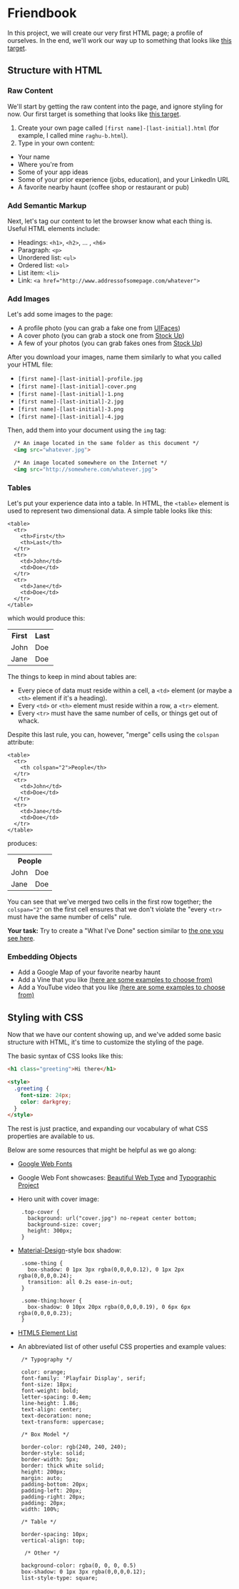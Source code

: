 # Friendbook

In this project, we will create our very first HTML page; a profile of ourselves. In the end, we'll
work our way up to something that looks like [this
target](http://appdevspring17.github.io/friendbook/dde_with_table.html).

## Structure with HTML

### Raw Content

We'll start by getting the raw content into the page, and ignore styling for now. Our first target
is something that looks like [this target](http://appdevspring16.github.io/friendbook/dde_intermediate.html).

 1. Create your own page called `[first name]-[last-initial].html` (for example, I called mine `raghu-b.html`).
 1. Type in your own content:
   - Your name
   - Where you're from
   - Some of your app ideas
   - Some of your prior experience (jobs, education), and your LinkedIn URL
   - A favorite nearby haunt (coffee shop or restaurant or pub)

### Add Semantic Markup

 Next, let's tag our content to let the browser know what each thing is. Useful HTML elements include:

 - Headings: `<h1>`, `<h2>`, ... , `<h6>`
 - Paragraph: `<p>`
 - Unordered list: `<ul>`
 - Ordered list: `<ol>`
 - List item: `<li>`
 - Link: `<a href="http://www.addressofsomepage.com/whatever">`

### Add Images

Let's add some images to the page:

- A profile photo (you can grab a fake one from [UIFaces](http://uifaces.com/authorized))
- A cover photo (you can grab a stock one from [Stock Up](http://www.sitebuilderreport.com/stock-up))
- A few of your photos (you can grab fakes ones from [Stock Up](http://www.sitebuilderreport.com/stock-up))

After you download your images, name them similarly to what you called your HTML file:

 - `[first name]-[last-initial]-profile.jpg`
 - `[first name]-[last-initial]-cover.png`
 - `[first name]-[last-initial]-1.png`
 - `[first name]-[last-initial]-2.jpg`
 - `[first name]-[last-initial]-3.png`
 - `[first name]-[last-initial]-4.jpg`

Then, add them into your document using the `img` tag:

```html
  /* An image located in the same folder as this document */
  <img src="whatever.jpg">

  /* An image located somewhere on the Internet */
  <img src="http://somewhere.com/whatever.jpg">
```

### Tables

Let's put your experience data into a table. In HTML, the `<table>` element is used to represent two dimensional data. A simple table looks like this:

    <table>
      <tr>
        <th>First</th>
        <th>Last</th>
      </tr>
      <tr>
        <td>John</td>
        <td>Doe</td>
      </tr>
      <tr>
        <td>Jane</td>
        <td>Doe</td>
      </tr>
    </table>

which would produce this:

<table>
  <tr>
    <th>First</th>
    <th>Last</th>
  </tr>
  <tr>
    <td>John</td>
    <td>Doe</td>
  </tr>
  <tr>
    <td>Jane</td>
    <td>Doe</td>
  </tr>
</table>

The things to keep in mind about tables are:

 - Every piece of data must reside within a cell, a `<td>` element (or maybe a `<th>` element if it's a heading).
 - Every `<td>` or `<th>` element must reside within a row, a `<tr>` element.
 - Every `<tr>` must have the same number of cells, or things get out of whack.

Despite this last rule, you can, however, "merge" cells using the `colspan` attribute:

    <table>
      <tr>
        <th colspan="2">People</th>
      </tr>
      <tr>
        <td>John</td>
        <td>Doe</td>
      </tr>
      <tr>
        <td>Jane</td>
        <td>Doe</td>
      </tr>
    </table>

produces:

<table>
  <tr>
    <th colspan="2">People</th>
  </tr>
  <tr>
    <td>John</td>
    <td>Doe</td>
  </tr>
  <tr>
    <td>Jane</td>
    <td>Doe</td>
  </tr>
</table>

You can see that we've merged two cells in the first row together; the `colspan="2"` on the first cell ensures that we don't violate the "every `<tr>` must have the same number of cells" rule.

**Your task:** Try to create a "What I've Done" section similar to [the one you see here](http://appdevspring16.github.io/friendbook/intermediate.html).

### Embedding Objects

- Add a Google Map of your favorite nearby haunt
- Add a Vine that you like [(here are some examples to choose from)](https://vine.co/Zach.King?mode=list)
- Add a YouTube video that you like [(here are some examples to choose from)](https://www.youtube.com/watch?v=nCKkHqlx9dE)

## Styling with CSS

Now that we have our content showing up, and we've added some basic structure with HTML, it's time to customize the styling of the page.

The basic syntax of CSS looks like this:

```html
<h1 class="greeting">Hi there</h1>

<style>
  .greeting {
    font-size: 24px;
    color: darkgrey;
  }
</style>
```

The rest is just practice, and expanding our vocabulary of what CSS properties are available to us.

Below are some resources that might be helpful as we go along:

 - [Google Web Fonts](https://www.google.com/fonts)
 - Google Web Font showcases: [Beautiful Web Type](http://hellohappy.org/beautiful-web-type) and [Typographic Project](http://femmebot.github.io/google-type/)

 - Hero unit with cover image:

        .top-cover {
          background: url("cover.jpg") no-repeat center bottom;
          background-size: cover;
          height: 300px;
        }

 - [Material-Design](https://www.google.com/design/spec/material-design/introduction.html)-style box shadow:

        .some-thing {
          box-shadow: 0 1px 3px rgba(0,0,0,0.12), 0 1px 2px rgba(0,0,0,0.24);
          transition: all 0.2s ease-in-out;
        }

        .some-thing:hover {
          box-shadow: 0 10px 20px rgba(0,0,0,0.19), 0 6px 6px rgba(0,0,0,0.23);
        }

 - [HTML5 Element List](https://developer.mozilla.org/en-US/docs/Web/HTML/Element)

 - An abbreviated list of other useful CSS properties and example values:

        /* Typography */

        color: orange;
        font-family: 'Playfair Display', serif;
        font-size: 18px;
        font-weight: bold;
        letter-spacing: 0.4em;
        line-height: 1.86;
        text-align: center;
        text-decoration: none;
        text-transform: uppercase;

        /* Box Model */

        border-color: rgb(240, 240, 240);
        border-style: solid;
        border-width: 5px;
        border: thick white solid;
        height: 200px;
        margin: auto;
        padding-bottom: 20px;
        padding-left: 20px;
        padding-right: 20px;
        padding: 20px;
        width: 100%;

        /* Table */

        border-spacing: 10px;
        vertical-align: top;

         /* Other */

        background-color: rgba(0, 0, 0, 0.5)
        box-shadow: 0 1px 3px rgba(0,0,0,0.12);
        list-style-type: square;
